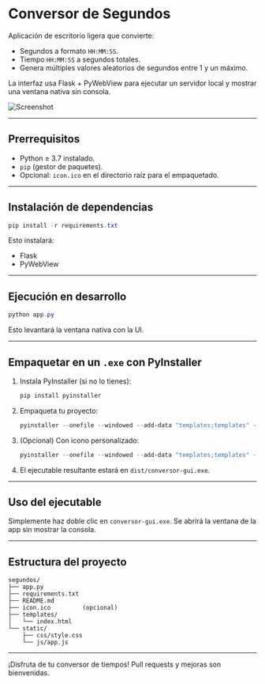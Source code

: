 
# Conversor de Segundos

Aplicación de escritorio ligera que convierte:

- Segundos a formato `HH:MM:SS`.
- Tiempo `HH:MM:SS` a segundos totales.
- Genera múltiples valores aleatorios de segundos entre 1 y un máximo.

La interfaz usa Flask + PyWebView para ejecutar un servidor local y mostrar una ventana nativa sin consola.

![Screenshot](https://github.com/user-attachments/assets/6f048d7e-0145-454e-ba1d-7948ef39fc68)

---

## Prerrequisitos

- Python ≥ 3.7 instalado.
- `pip` (gestor de paquetes).
- Opcional: `icon.ico` en el directorio raíz para el empaquetado.

---

## Instalación de dependencias

```powershell
pip install -r requirements.txt
```

Esto instalará:
- Flask
- PyWebView

---

## Ejecución en desarrollo

```powershell
python app.py
```

Esto levantará la ventana nativa con la UI.

---

## Empaquetar en un `.exe` con PyInstaller

1. Instala PyInstaller (si no lo tienes):
   ```powershell
   pip install pyinstaller
   ```

2. Empaqueta tu proyecto:
   ```powershell
   pyinstaller --onefile --windowed --add-data "templates;templates" --add-data "static;static" --name conversor-gui app.py
   ```

3. (Opcional) Con icono personalizado:
   ```powershell
   pyinstaller --onefile --windowed --add-data "templates;templates" --add-data "static;static" --icon icon.ico --name conversor-gui app.py
   ```

4. El ejecutable resultante estará en `dist/conversor-gui.exe`.

---

## Uso del ejecutable

Simplemente haz doble clic en `conversor-gui.exe`. Se abrirá la ventana de la app sin mostrar la consola.

---

## Estructura del proyecto

```
segundos/  
├── app.py
├── requirements.txt
├── README.md
├── icon.ico         (opcional)
├── templates/
│   └── index.html
└── static/
    ├── css/style.css
    └── js/app.js
```

---

¡Disfruta de tu conversor de tiempos! Pull requests y mejoras son bienvenidas.
